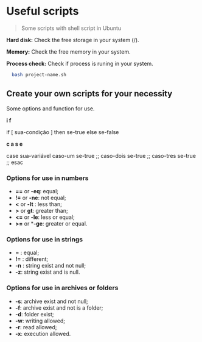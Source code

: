 # Useful scripts
>Some scripts with shell script in Ubuntu

**Hard disk:**
Check the free storage in your system (/).

**Memory:**
Check the free memory in your system.

**Process check:**
Check if process is runing in your system.

```bash
  bash project-name.sh
```

## Create your own scripts for your necessity

Some options and function for use.

**i f**

if [ sua-condição ]
then
  se-true
else
  se-false

**c a s e**

case sua-variável
  caso-um
    se-true
  ;;
  caso-dois
    se-true
  ;;
  caso-tres
    se-true
  ;;
esac

### Options for use in numbers
- **==** or **-eq**: equal;
- **!=** or **-ne**: not equal;
- **<** or **-lt** : less than;
- **>** or **gt**: greater than;
- **<=** or **-le**: less or equal;
- **>=** or ***-ge**: greater or equal.

### Options for use in strings
- **=** : equal;
- **!=** : different;
- **-n** : string exist and not null;
- **-z**: string exist and is null.

### Options for use in archives or folders
- **-s**: archive exist and not null;
- **-f**: archive exist and not is a folder;
- **-d**: folder exist;
- **-w**: writing allowed;
- **-r**: read allowed;
- **-x**: execution allowed.
